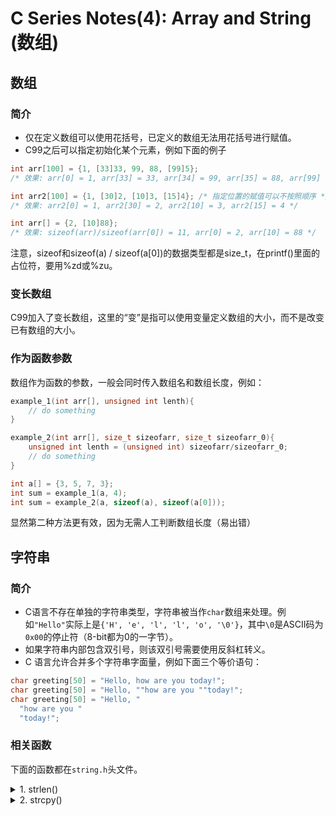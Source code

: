 # C Series Notes(4): Array and String (数组)

## 数组

### 简介

- 仅在定义数组可以使用花括号，已定义的数组无法用花括号进行赋值。
- C99之后可以指定初始化某个元素，例如下面的例子

```c 
int arr[100] = {1, [33]33, 99, 88, [99]5}; 
/* 效果: arr[0] = 1, arr[33] = 33, arr[34] = 99, arr[35] = 88, arr[99] = 5 */

int arr2[100] = {1, [30]2, [10]3, [15]4}; /* 指定位置的赋值可以不按照顺序 */
/* 效果: arr2[0] = 1, arr2[30] = 2, arr2[10] = 3, arr2[15] = 4 */

int arr[] = {2, [10]88}; 
/* 效果: sizeof(arr)/sizeof(arr[0]) = 11, arr[0] = 2, arr[10] = 88 */
```

注意，sizeof和sizeof(a) / sizeof(a[0])的数据类型都是size_t，在printf()里面的占位符，要用%zd或%zu。

### 变长数组

C99加入了变长数组，这里的“变”是指可以使用变量定义数组的大小，而不是改变已有数组的大小。

### 作为函数参数

数组作为函数的参数，一般会同时传入数组名和数组长度，例如：

```c
example_1(int arr[], unsigned int lenth){
    // do something
} 

example_2(int arr[], size_t sizeofarr, size_t sizeofarr_0){
    unsigned int lenth = (unsigned int) sizeofarr/sizeofarr_0;
    // do something
} 

int a[] = {3, 5, 7, 3};
int sum = example_1(a, 4);
int sum = example_2(a, sizeof(a), sizeof(a[0]));
```

显然第二种方法更有效，因为无需人工判断数组长度（易出错）


## 字符串

### 简介

- C语言不存在单独的字符串类型，字符串被当作`char`数组来处理。例如`"Hello"`实际上是`{'H', 'e', 'l', 'l', 'o', '\0'}`，其中`\0`是ASCII码为`0x00`的停止符（8-bit都为0的一字节）。
- 如果字符串内部包含双引号，则该双引号需要使用反斜杠转义。
- C 语言允许合并多个字符串字面量，例如下面三个等价语句：

```c
char greeting[50] = "Hello, how are you today!";
char greeting[50] = "Hello, ""how are you ""today!";
char greeting[50] = "Hello, "
  "how are you "
  "today!"; 
```

### 相关函数

下面的函数都在`string.h`头文件。

<!-- details begin -->
<details>
<summary>1. strlen()</summary>

原型：`size_t strlen(const char* s);`  
返回字符串的字节长度，且不包括末尾的空字符`\0`。

注意，字符串长度`strlen()`与字符串变量长度`sizeof()`，是两个不同的概念。

```c
char s[50] = "hello";
printf("%d\n", strlen(s));  // 5
printf("%d\n", sizeof(s));  // 50 
```

</details>

<!-- details begin -->
<details>
<summary>2. strcpy()</summary>

原型：`void strcpy(char dest[], const char source[])`
</details>